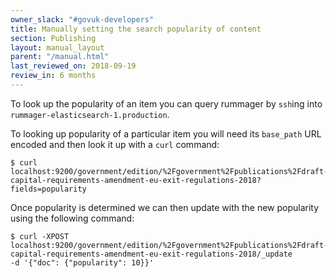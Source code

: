 ```yaml
---
owner_slack: "#govuk-developers"
title: Manually setting the search popularity of content
section: Publishing
layout: manual_layout
parent: "/manual.html"
last_reviewed_on: 2018-09-19
review_in: 6 months
---
```


To look up the popularity of an item you can query rummager by `ssh`ing into
`rummager-elasticsearch-1.production`.

To looking up popularity of a particular item you will need its `base_path` URL
encoded and then look it up with a `curl` command:

```shell
$ curl localhost:9200/government/edition/%2Fgovernment%2Fpublications%2Fdraft-capital-requirements-amendment-eu-exit-regulations-2018?fields=popularity
```

Once popularity is determined we can then update with the new popularity using
the following command:

```shell
$ curl -XPOST
localhost:9200/government/edition/%2Fgovernment%2Fpublications%2Fdraft-capital-requirements-amendment-eu-exit-regulations-2018/_update
-d '{"doc": {"popularity": 10}}'
```
